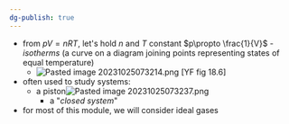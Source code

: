 ```yaml
---
dg-publish: true
---
```


- from $pV=nRT$, let's hold $n$ and $T$ constant
		$p\propto \frac{1}{V}$ - *isotherms* (a curve on a diagram joining points representing states of equal temperature)
	- ![Pasted image 20231025073214.png](/img/user/pics/Pasted%20image%2020231025073214.png) 
[YF fig 18.6]
- often used to study systems:
	- a piston![Pasted image 20231025073237.png](/img/user/pics/Pasted%20image%2020231025073237.png)
		- a "*closed system*"
- for most of this module, we will consider ideal gases